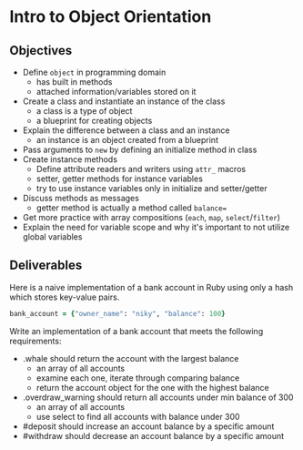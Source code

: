 # Intro to Object Orientation

## Objectives

- Define `object` in programming domain
  - has built in methods
  - attached information/variables stored on it
- Create a class and instantiate an instance of the class
  - a class is a type of object
  - a blueprint for creating objects
- Explain the difference between a class and an instance
  - an instance is an object created from a blueprint
- Pass arguments to `new` by defining an initialize method in class
- Create instance methods
  - Define attribute readers and writers using `attr_` macros
  - setter, getter methods for instance variables
  - try to use instance variables only in initialize and setter/getter
- Discuss methods as messages
  - getter method is actually a method called `balance=`
- Get more practice with array compositions (`each`, `map`, `select`/`filter`)
- Explain the need for variable scope and why it's important to not utilize global variables

## Deliverables

Here is a naive implementation of a bank account in Ruby using only a hash which stores key-value pairs.

```ruby
bank_account = {"owner_name": "niky", "balance": 100}
```

Write an implementation of a bank account that meets the following requirements:

- .whale should return the account with the largest balance
  - an array of all accounts
  - examine each one, iterate through comparing balance
  - return the account object for the one with the highest balance
- .overdraw_warning should return all accounts under min balance of 300
  - an array of all accounts
  - use select to find all accounts with balance under 300
- #deposit should increase an account balance by a specific amount
- #withdraw should decrease an account balance by a specific amount
